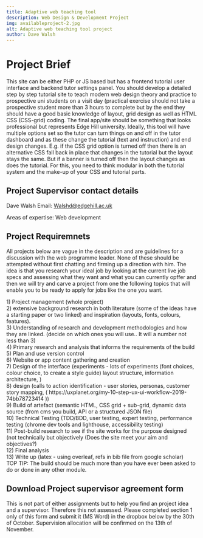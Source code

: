 ```yaml
---
title: Adaptive web teaching tool
description: Web Design & Development Project
img: availableproject-2.jpg
alt: Adaptive web teaching tool project
author: Dave Walsh 
---
```


# Project Brief 

This site can be either PHP or JS based but has a frontend tutorial user interface and
backend tutor settings panel.
You should develop a detailed step by step tutorial site to teach modern web design theory
and practice to prospective uni students on a visit day (practical exercise should not take a
prospective student more than 3 hours to complete but by the end they should have a good
basic knowledge of layout, grid design as well as HTML CSS (CSS-grid) coding.
The final app/site should be something that looks professional but represents Edge Hill
university. Ideally, this tool will have multiple options set so the tutor can turn things on and
off in the tutor dashboard and as these change the tutorial (text and instruction) and end
design changes. E.g. if the CSS grid option is turned off then there is an alternative CSS fall
back in place that changes in the tutorial but the layout stays the same. But if a banner is
turned off then the layout changes as does the tutorial. For this, you need to think modular
in both the tutorial system and the make-up of your CSS and tutorial parts.

## Project Supervisor contact details
Dave Walsh
Email: Walshd@edgehill.ac.uk

Areas of expertise: Web development

## Project Requiremnets
All projects below are vague in the description and are guidelines for a discussion
with the web programme leader. None of these should be attempted without first
chatting and firming up a direction with him.
The idea is that you research your ideal job by looking at the current live job specs and assessing
what they want and what you can currently opffer and then we will try and carve a project from
one the following topics that will enable you to be ready to apply for jobs like the one you want.
<div class="text-block">
1) Project management (whole project)
</div>
<div class="text-block">
2) extensive background research in both literature (some of the ideas have a starting
paper or two linked) and inspiration (layouts, fonts, colours, features).
</div>
<div class="text-block">
3) Understanding of research and development methodologies and how they are linked.
(decide on which ones you will use.. It will a number not less than 3)
</div>
<div class="text-block">
4) Primary research and analysis that informs the requirements of the build
</div>
<div class="text-block">
5) Plan and use version control
</div>
<div class="text-block">
6) Website or app content gathering and creation
</div>
<div class="text-block">
7) Design of the interface (experiments - lots of experiments (font choices, colour
choice, to create a style guide) layout structure, information architecture, )
</div>
<div class="text-block">
8) design (calls to action identification - user stories, personas, customer story
mapping, ( https://uxplanet.org/my-10-step-ux-ui-workflow-2019-74bb78723414 ))
</div>
<div class="text-block">
9) Build of artefact (semantic HTML, CSS grid + sub-grid, dynamic data source (from
cms you build, API or a structured JSON file)
</div>
<div class="text-block">
10) Technical Testing (TDD/BDD, user testing, expert testing, performance testing
(chrome dev tools and lighthouse, accessibility testing)
</div>
<div class="text-block">
11) Post-build research to see if the site works for the purpose designed (not technically
but objectively (Does the site meet your aim and objectives?)
</div>
<div class="text-block">
12) Final analysis
</div>
<div class="text-block">
13) Write up (latex - using overleaf, refs in bib file from google scholar)
</div>



<div class="text-block border-text-block">
TOP TIP: The build should be much more than you have ever
been asked to do or done in any other module.
</div>

## Download Project supervisor agreement form 
This is not part of either assignments but to help you find an project idea and a supervisor. Therefore this not assessed. 
Please completed section 1 only of this form and submit it (MS Word) in the dropbox below by the 30th of October. 
Supervision allocation will be confirmed on the 13th of November.





